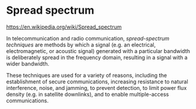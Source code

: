 # Spread spectrum

https://en.wikipedia.org/wiki/Spread_spectrum

In telecommunication and radio communication, *spread-spectrum techniques* are methods by which a signal (e.g. an electrical, electromagnetic, or acoustic signal) generated with a particular bandwidth is deliberately spread in the frequency domain, resulting in a signal with a wider bandwidth.

These techniques are used for a variety of reasons, including the establishment of secure communications, increasing resistance to natural interference, noise, and jamming, to prevent detection, to limit power flux density (e.g. in satellite downlinks), and to enable multiple-access communications.

